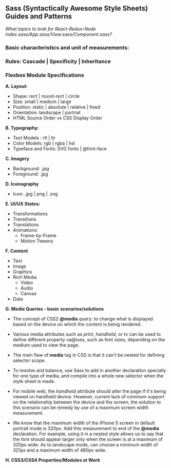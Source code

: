 ## Sass (Syntactically Awesome Style Sheets) Guides and Patterns 
*What topics to look for React-Redux-Node index.sass/App.sass/View.sass/Component.sass?*
### Basic characteristics and unit of measurements:
### Rules: Cascade | Specificity | Inheritance 
### Flexbox Module Specifications

**A. Layout:** 
  - Shape: rect | round-rect | circle
  - Size: small | medium | large
  - Position: static | absolute | relative | fixed
  - Orientation: landscape | portriat
  - HTML Source Order vs CSS Display Order
   
 **B. Typography:**
  - Text Models : rtl | ltr
  - Color Models: rgb | rgba | hsl 
  - Typeface and Fonts: SVG fonts | @font-face
 
**C. Imagery**
  - Background: .jpg
  - Foreground: .jpg 
  
**D. Iconography**
  - Icon: .jpg | png | .svg

**E. UI/UX States:**
  - Transformations
  - Transitions
  - Translations
  - Animations:
    - Frame-by-Frame
    - Motion Tweens
  
**F. Content**
  - Text
  - Image
  - Graphics
  - Rich Media
    - Video
    - Audio
    - Canvas
  - Data
 
**G. Media Queries - basic scenarios/solutions**
  - The concept of CSS2 **@media** query: to change what is displayed based on the device
  on which the content is being rendered.
  
  - Various media attributes such as *print*, *handheld*, or *tv* can be used to define 
  different property va@lues, such as font sizes, depending on the medium used to view the page.
  
  - The main flaw of **media** tag in CSS is that it can't be nested for defining selector scope.
  
  - To resolve and balance, use Sass to add in another declaration specially for one type of
  media, and compile into a whole new selector when the style sheet is made.
  
  - For mobile web, the *handheld* attribute should alter the page if it's being viewed on
  handheld device. However, current lack of commom support on the relationship between the 
  device and the screen, the solution to this scenario can be remedy by use of a maximum
  screen width measurement.
  
  - We know that the maximum width of the iPhone 5 screen in default portrait mode is 320px. 
  Add this measurement to end of the **@media** declaration. For example, using it in a 
  nested style allows us to say that the font should appear larger only when the screen is 
  at a maximum of 320px wide. As to landscape mode, can choose a minimum width of 321px and a 
  maximum width of 480px wide.
  
**H. CSS3/CSS4 Properties/Modules at Work**

